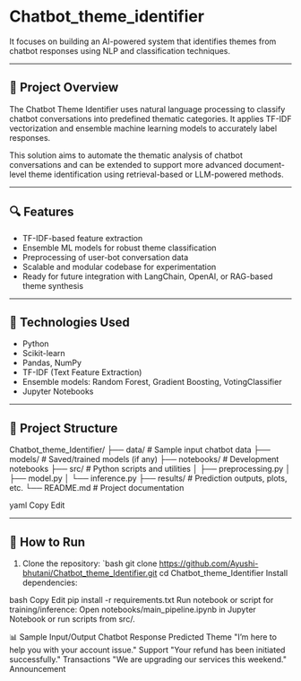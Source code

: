 # Chatbot_theme_identifier

 It focuses on building an AI-powered system that identifies themes from chatbot responses using NLP and classification techniques.

---

## 🚀 Project Overview

The Chatbot Theme Identifier uses natural language processing to classify chatbot conversations into predefined thematic categories. It applies TF-IDF vectorization and ensemble machine learning models to accurately label responses.

This solution aims to automate the thematic analysis of chatbot conversations and can be extended to support more advanced document-level theme identification using retrieval-based or LLM-powered methods.

---

## 🔍 Features

- TF-IDF-based feature extraction  
- Ensemble ML models for robust theme classification  
- Preprocessing of user-bot conversation data  
- Scalable and modular codebase for experimentation  
- Ready for future integration with LangChain, OpenAI, or RAG-based theme synthesis

---

## 🧠 Technologies Used

- Python  
- Scikit-learn  
- Pandas, NumPy  
- TF-IDF (Text Feature Extraction)  
- Ensemble models: Random Forest, Gradient Boosting, VotingClassifier  
- Jupyter Notebooks  

---

## 📁 Project Structure

Chatbot_theme_Identifier/
├── data/ # Sample input chatbot data
├── models/ # Saved/trained models (if any)
├── notebooks/ # Development notebooks
├── src/ # Python scripts and utilities
│ ├── preprocessing.py
│ ├── model.py
│ └── inference.py
├── results/ # Prediction outputs, plots, etc.
└── README.md # Project documentation

yaml
Copy
Edit

---

## 🧪 How to Run

1. Clone the repository:
`bash
git clone https://github.com/Ayushi-bhutani/Chatbot_theme_Identifier.git
cd Chatbot_theme_Identifier
Install dependencies:

bash
Copy
Edit
pip install -r requirements.txt
Run notebook or script for training/inference:
Open notebooks/main_pipeline.ipynb in Jupyter Notebook or run scripts from src/.

📊 Sample Input/Output
Chatbot Response Predicted Theme
"I’m here to help you with your account issue." Support
"Your refund has been initiated successfully." Transactions
"We are upgrading our services this weekend." Announcement
